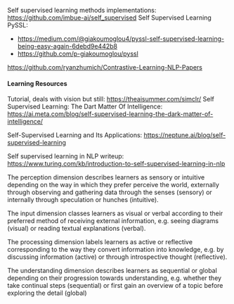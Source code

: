 Self supervised learning methods implementations: https://github.com/imbue-ai/self_supervised
Self Supervised Learning PySSL: 
- https://medium.com/@giakoumoglou4/pyssl-self-supervised-learning-being-easy-again-6debd9e442b8
- https://github.com/p-giakoumoglou/pyssl

https://github.com/ryanzhumich/Contrastive-Learning-NLP-Papers
#### Learning Resources
Tutorial, deals with vision but still: https://theaisummer.com/simclr/
Self Supervised Learning: The Dart Matter Of Intelligence: https://ai.meta.com/blog/self-supervised-learning-the-dark-matter-of-intelligence/

Self-Supervised Learning and Its Applications: https://neptune.ai/blog/self-supervised-learning

Self supervised learning in NLP writeup: https://www.turing.com/kb/introduction-to-self-supervised-learning-in-nlp


The perception dimension describes learners as sensory or intuitive depending on the way in which they prefer perceive the world, externally through observing and gathering data through the senses (sensory) or internally through speculation or hunches (intuitive).

The input dimension classes learners as visual or verbal according to their preferred method of receiving external
information, e.g. seeing diagrams (visual) or reading textual explanations (verbal).

The processing dimension labels learners as active or reflective corresponding to the way they convert information into knowledge, e.g. by discussing information (active) or through introspective thought (reflective).

The understanding dimension describes learners as sequential or global depending on their progression towards understanding, e.g. whether they take continual steps (sequential) or first gain an overview of a topic before exploring the detail (global)


